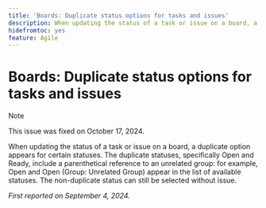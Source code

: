 ```yaml
---
title: 'Boards: Duplicate status options for tasks and issues'
description: When updating the status of a task or issue on a board, a duplicate option appears for certain statuses.
hidefromtoc: yes
feature: Agile
---
```

# Boards: Duplicate status options for tasks and issues


>[!NOTE]
>
>This issue was fixed on October 17, 2024.


When updating the status of a task or issue on a board, a duplicate option appears for certain statuses. The duplicate statuses, specifically Open and Ready, include a parenthetical reference to an unrelated group: for example, Open and Open (Group: Unrelated Group) appear in the list of available statuses. The non-duplicate status can still be selected without issue.

_First reported on September 4, 2024._
